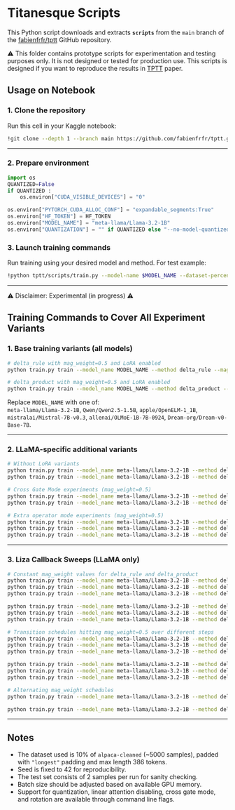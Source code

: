 # Titanesque Scripts

This Python script downloads and extracts **`scripts`** from the `main` branch of the [fabienfrfr/tptt](https://github.com/fabienfrfr/tptt) GitHub repository.

⚠️ This folder contains prototype scripts for experimentation and testing purposes only. It is not designed or tested for production use. This scripts is designed if you want to reproduce the results in [TPTT](https://arxiv.org/abs/2506.17671) paper.


## Usage on Notebook

### 1. Clone the repository

Run this cell in your Kaggle notebook:

```bash
!git clone --depth 1 --branch main https://github.com/fabienfrfr/tptt.git
```

***

### 2. Prepare environment

```python
import os
QUANTIZED=False
if QUANTIZED :
    os.environ["CUDA_VISIBLE_DEVICES"] = "0"

os.environ["PYTORCH_CUDA_ALLOC_CONF"] = "expandable_segments:True"
os.environ["HF_TOKEN"] = HF_TOKEN
os.environ["MODEL_NAME"] = "meta-llama/Llama-3.2-1B" 
os.environ["QUANTIZATION"] = "" if QUANTIZED else "--no-model-quantized"
```

### 3. Launch training commands

Run training using your desired model and method. For test example:

```bash
!python tptt/scripts/train.py --model-name $MODEL_NAME --dataset-percentage 0.001 --max-length 128 $QUANTIZATION --token $HF_TOKEN
```


***

⚠️ Disclaimer: Experimental (in progress) ⚠️

## Training Commands to Cover All Experiment Variants

### 1. Base training variants (all models)

```sh
# delta_rule with mag_weight=0.5 and LoRA enabled
python train.py train --model_name MODEL_NAME --method delta_rule --mag_weight 0.5 --lora True

# delta_product with mag_weight=0.5 and LoRA enabled
python train.py train --model_name MODEL_NAME --method delta_product --mag_weight 0.5 --lora True
```

Replace `MODEL_NAME` with one of:  
`meta-llama/Llama-3.2-1B`, `Qwen/Qwen2.5-1.5B`, `apple/OpenELM-1_1B`, `mistralai/Mistral-7B-v0.3`, `allenai/OLMoE-1B-7B-0924`, `Dream-org/Dream-v0-Base-7B`.

***

### 2. LLaMA-specific additional variants

```sh
# Without LoRA variants
python train.py train --model_name meta-llama/Llama-3.2-1B --method delta_rule --mag_weight 0.5 --lora False
python train.py train --model_name meta-llama/Llama-3.2-1B --method delta_product --mag_weight 0.5 --lora False

# Cross Gate Mode experiments (mag_weight=0.5)
python train.py train --model_name meta-llama/Llama-3.2-1B --method delta_rule --mag_weight 0.5 --cross_gate_mode True
python train.py train --model_name meta-llama/Llama-3.2-1B --method delta_product --mag_weight 0.5 --cross_gate_mode True

# Extra operator mode experiments (mag_weight=0.5)
python train.py train --model_name meta-llama/Llama-3.2-1B --method delta_rule_gelu --mag_weight 0.5
python train.py train --model_name meta-llama/Llama-3.2-1B --method delta_product_r --mag_weight 0.5
python train.py train --model_name meta-llama/Llama-3.2-1B --method delta_product_c --mag_weight 0.5
```

***

### 3. Liza Callback Sweeps (LLaMA only)

```sh
# Constant mag_weight values for delta_rule and delta_product
python train.py train --model_name meta-llama/Llama-3.2-1B --method delta_rule --mag_weight 0.125
python train.py train --model_name meta-llama/Llama-3.2-1B --method delta_rule --mag_weight 0.25
python train.py train --model_name meta-llama/Llama-3.2-1B --method delta_rule --mag_weight 0.75

python train.py train --model_name meta-llama/Llama-3.2-1B --method delta_product --mag_weight 0.125
python train.py train --model_name meta-llama/Llama-3.2-1B --method delta_product --mag_weight 0.25
python train.py train --model_name meta-llama/Llama-3.2-1B --method delta_product --mag_weight 0.75

# Transition schedules hitting mag_weight=0.5 over different steps
python train.py train --model_name meta-llama/Llama-3.2-1B --method delta_rule --liza_mode gradual
python train.py train --model_name meta-llama/Llama-3.2-1B --method delta_rule --liza_mode gradual --liza_transition_steps 10
python train.py train --model_name meta-llama/Llama-3.2-1B --method delta_rule --liza_mode gradual --liza_transition_steps 1000

python train.py train --model_name meta-llama/Llama-3.2-1B --method delta_product --liza_mode gradual
python train.py train --model_name meta-llama/Llama-3.2-1B --method delta_product --liza_mode gradual --liza_transition_steps 10
python train.py train --model_name meta-llama/Llama-3.2-1B --method delta_product --liza_mode gradual --liza_transition_steps 1000

# Alternating mag_weight schedules
python train.py train --model_name meta-llama/Llama-3.2-1B --method delta_rule --liza_mode cyclic

python train.py train --model_name meta-llama/Llama-3.2-1B --method delta_product --liza_mode cyclic
```

***

## Notes

- The dataset used is 10% of `alpaca-cleaned` (~5000 samples), padded with `"longest"` padding and max length 386 tokens.  
- Seed is fixed to 42 for reproducibility.  
- The test set consists of 2 samples per run for sanity checking.  
- Batch size should be adjusted based on available GPU memory.  
- Support for quantization, linear attention disabling, cross gate mode, and rotation are available through command line flags.
